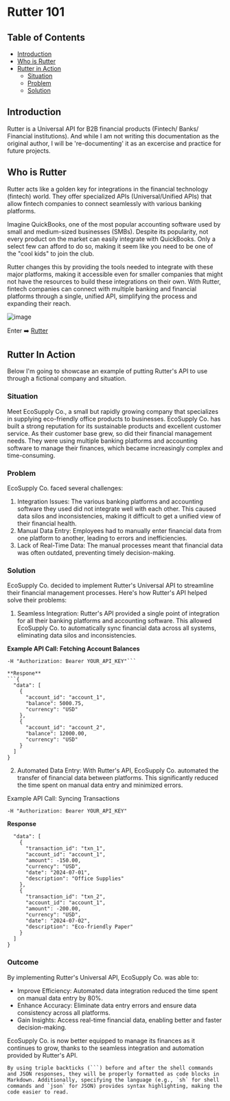 # Rutter 101

## Table of Contents
- [Introduction](#introduction)
- [Who is Rutter](#who-is-rutter)
- [Rutter in Action](#rutter-in-action)
  - [Situation](#situation)
  - [Problem](#problem)
  - [Solution](#solution)

## Introduction
Rutter is a Universal API for B2B financial products (Fintech/ Banks/ Financial institutions). And while I am not writing this documentation as the original author, I will be 're-documenting' it as an excercise and practice for future projects. 

## Who is Rutter
Rutter acts like a golden key for integrations in the financial technology (fintech) world. They offer specialized APIs (Universal/Unified APIs) that allow fintech companies to connect seamlessly with various banking platforms.

Imagine QuickBooks, one of the most popular accounting software used by small and medium-sized businesses (SMBs). Despite its popularity, not every product on the market can easily integrate with QuickBooks. Only a select few can afford to do so, making it seem like you need to be one of the "cool kids" to join the club.

Rutter changes this by providing the tools needed to integrate with these major platforms, making it accessible even for smaller companies that might not have the resources to build these integrations on their own. With Rutter, fintech companies can connect with multiple banking and financial platforms through a single, unified API, simplifying the process and expanding their reach.

![image](https://github.com/user-attachments/assets/b166e017-f6ac-4d9f-a77b-4d50ee43a31c)

Enter ➡️ [Rutter](https://www.rutter.com/) 

## Rutter In Action
Below I'm going to showcase an example of putting Rutter's API to use through a fictional company and situation.
### Situation
Meet EcoSupply Co., a small but rapidly growing company that specializes in supplying eco-friendly office products to businesses. EcoSupply Co. has built a strong reputation for its sustainable products and excellent customer service. As their customer base grew, so did their financial management needs. They were using multiple banking platforms and accounting software to manage their finances, which became increasingly complex and time-consuming.

### Problem
EcoSupply Co. faced several challenges:

1. Integration Issues: The various banking platforms and accounting software they used did not integrate well with each other. This caused data silos and inconsistencies, making it difficult to get a unified view of their financial health.
2. Manual Data Entry: Employees had to manually enter financial data from one platform to another, leading to errors and inefficiencies.
3. Lack of Real-Time Data: The manual processes meant that financial data was often outdated, preventing timely decision-making.

### Solution

EcoSupply Co. decided to implement Rutter's Universal API to streamline their financial management processes. Here's how Rutter's API helped solve their problems:
1. Seamless Integration: Rutter's API provided a single point of integration for all their banking platforms and accounting software. This allowed EcoSupply Co. to automatically sync financial data across all systems, eliminating data silos and inconsistencies.

**Example API Call: Fetching Account Balances**

```curl -X GET https://api.rutter.com/v1/accounts/balances \
-H "Authorization: Bearer YOUR_API_KEY"```

**Respone**
```{
  "data": [
    {
      "account_id": "account_1",
      "balance": 5000.75,
      "currency": "USD"
    },
    {
      "account_id": "account_2",
      "balance": 12000.00,
      "currency": "USD"
    }
  ]
}
```
2. Automated Data Entry: With Rutter's API, EcoSupply Co. automated the transfer of financial data between platforms. This significantly reduced the time spent on manual data entry and minimized errors.

Example API Call: Syncing Transactions
```curl -X GET https://api.rutter.com/v1/transactions \
-H "Authorization: Bearer YOUR_API_KEY"
```
**Response**
```{
  "data": [
    {
      "transaction_id": "txn_1",
      "account_id": "account_1",
      "amount": -150.00,
      "currency": "USD",
      "date": "2024-07-01",
      "description": "Office Supplies"
    },
    {
      "transaction_id": "txn_2",
      "account_id": "account_1",
      "amount": -200.00,
      "currency": "USD",
      "date": "2024-07-02",
      "description": "Eco-friendly Paper"
    }
  ]
}
```
### Outcome
By implementing Rutter's Universal API, EcoSupply Co. was able to:

- Improve Efficiency: Automated data integration reduced the time spent on manual data entry by 80%.
- Enhance Accuracy: Eliminate data entry errors and ensure data consistency across all platforms.
- Gain Insights: Access real-time financial data, enabling better and faster decision-making.

EcoSupply Co. is now better equipped to manage its finances as it continues to grow, thanks to the seamless integration and automation provided by Rutter's API.

```
By using triple backticks (```) before and after the shell commands and JSON responses, they will be properly formatted as code blocks in Markdown. Additionally, specifying the language (e.g., `sh` for shell commands and `json` for JSON) provides syntax highlighting, making the code easier to read.
```
